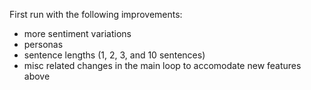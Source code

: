 First run with the following improvements:
- more sentiment variations
- personas
- sentence lengths (1, 2, 3, and 10 sentences)
- misc related changes in the main loop to accomodate new features above